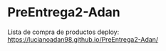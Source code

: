# PreEntrega2-Adan
Lista de compra de productos 
deploy: https://lucianoadan98.github.io/PreEntrega2-Adan/
